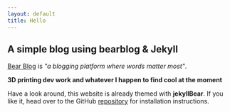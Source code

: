 ```yaml
---
layout: default
title: Hello
---
```



## A simple blog using bearblog & Jekyll

[Bear Blog](https://bearblog.dev/) is *"a blogging platform where words matter most"*. 

**3D printing dev work and whatever I happen to find cool at the moment**



Have a look around, this website is already themed with **jekyllBear**. If you like it, head over to the GitHub [repository](https://github.com/knhash/jekyllBear) for installation instructions.
